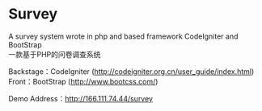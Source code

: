Survey
======
A survey system wrote in php and based framework CodeIgniter and BootStrap  
一款基于PHP的问卷调查系统  
  
Backstage：CodeIgniter (http://codeigniter.org.cn/user_guide/index.html)  
Front：BootStrap (http://www.bootcss.com/)  

Demo Address：http://166.111.74.44/survey
